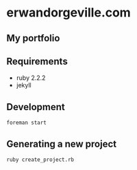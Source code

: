 # erwandorgeville.com
## My portfolio

## Requirements
- ruby 2.2.2
- jekyll

## Development
```foreman start```

## Generating a new project 
```
ruby create_project.rb
``` 